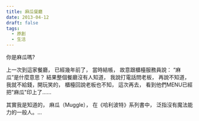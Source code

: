 ```yaml
---
title: 麻瓜餐廳
date: 2013-04-12
draft: false
tags:
  - 原創
  - 生活
---
```

你是麻瓜嗎?

上一次到這家餐廳，
已經幾年前了，
當時結帳，
故意跟櫃檯服務員說：
“麻瓜”是什麼意思？
結果整個餐廳沒有人知道，
我說打電話問老板，
再說不知道，
我就不給錢，開玩笑的，
櫃檯回說老板也不知，
這次再去，
看到他們MENU已經把"麻瓜"印上了……

其實我是知道的，
麻瓜（Muggle），
在《哈利波特》系列書中，
泛指沒有魔法能力的一般人。...



